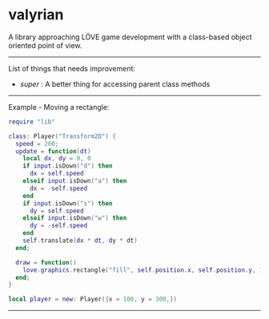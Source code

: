 # valyrian

A library approaching LÖVE game development with a class-based object oriented
point of view.

---

List of things that needs improvement:

- *super* : A better thing for accessing parent class methods

---

Example - Moving a rectangle:

```lua
require "lib"

class: Player("Transform2D") {
  speed = 200;
  update = function(dt)
    local dx, dy = 0, 0
    if input.isDown("d") then
      dx = self.speed
    elseif input.isDown("a") then
      dx = -self.speed
    end
    if input.isDown("s") then
      dy = self.speed
    elseif input.isDown("w") then
      dy = -self.speed
    end
    self.translate(dx * dt, dy * dt)
  end;

  draw = function()
    love.graphics.rectangle("fill", self.position.x, self.position.y, 100, 100)
  end;
}

local player = new: Player({x = 100, y = 300,})
```
---
